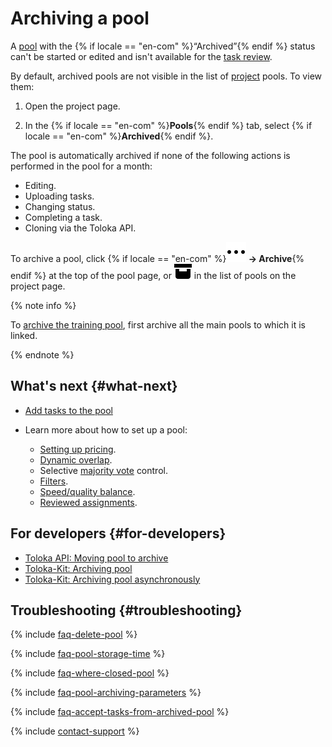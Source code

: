 # Archiving a pool

A [pool](../../glossary.md#pool) with the {% if locale == "en-com" %}“Archived”{% endif %} status can't be started or edited and isn't available for the [task review](accept.md).

By default, archived pools are not visible in the list of [project](../../glossary.md#project) pools. To view them:

1. Open the project page.

1. In the {% if locale == "en-com" %}**Pools**{% endif %} tab, select {% if locale == "en-com" %}**Archived**{% endif %}.

The pool is automatically archived if none of the following actions is performed in the pool for a month:

- Editing.
- Uploading tasks.
- Changing status.
- Completing a task.
- Cloning via the Toloka API.

To archive a pool, click {% if locale == "en-com" %}**![Drop-down button](../_images/drop-down.svg) → Archive**{% endif %} at the top of the pool page, or ![](../_images/other/pool-action-archive.svg) in the list of pools on the project page.

{% note info %}

To [archive the training pool](train.md), first archive all the main pools to which it is linked.

{% endnote %}

## What's next {#what-next}

- [Add tasks to the pool](pool.md)
- Learn more about how to set up a pool:

    - [Setting up pricing](dynamic-pricing.md).
    - [Dynamic overlap](dynamic-overlap.md).
    - Selective [majority vote](selective-mvote.md) control.
    - [Filters](filters.md).
    - [Speed/quality balance](adjust.md).
    - [Reviewed assignments](offline-accept.md).

## For developers {#for-developers}

- [Toloka API: Moving pool to archive](../../api/concepts/archive-pool.md)
- [Toloka-Kit: Archiving pool](../../toloka-kit/reference/toloka.client.TolokaClient.archive_pool.md)
- [Toloka-Kit: Archiving pool asynchronously](../../toloka-kit/reference/toloka.client.TolokaClient.archive_pool_async.md)

## Troubleshooting {#troubleshooting}

{% include [faq-delete-pool](../_includes/faq/pool-n-project-archive/delete-pool.md) %}

{% include [faq-pool-storage-time](../_includes/faq/pool-n-project-archive/pool-storage-time.md) %}

{% include [faq-where-closed-pool](../_includes/faq/pool-n-project-archive/where-closed-pool.md) %}

{% include [faq-pool-archiving-parameters](../_includes/faq/pool-n-project-archive/pool-archiving-parameters.md) %}

{% include [faq-accept-tasks-from-archived-pool](../_includes/faq/pool-n-project-archive/accept-tasks-from-archived-pool.md) %}

{% include [contact-support](../_includes/contact-support.md) %}